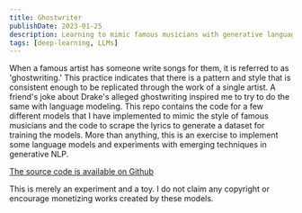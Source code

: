 ```yaml
---
title: Ghostwriter
publishDate: 2023-01-25
description: Learning to mimic famous musicians with generative language models.
tags: [deep-learning, LLMs]
---
```

When a famous artist has someone write songs for them, it is referred to as 'ghostwriting.' 
This practice indicates that there is a pattern and style that is consistent enough to be replicated through the work of a single
artist. A friend's joke about Drake's alleged ghostwriting inspired me to try to do the same with language modeling. This repo contains
the code for a few different models that I have implemented to mimic the style of famous musicians and the code to scrape the lyrics
to generate a dataset for training the models. More than anything, this is an exercise to implement some language models and experiments with emerging techniques in generative NLP.

[The source code is available on Github](https://github.com/walln/ghostwriter)

This is merely an experiment and a toy. I do not claim any copyright or encourage monetizing works created by these models.